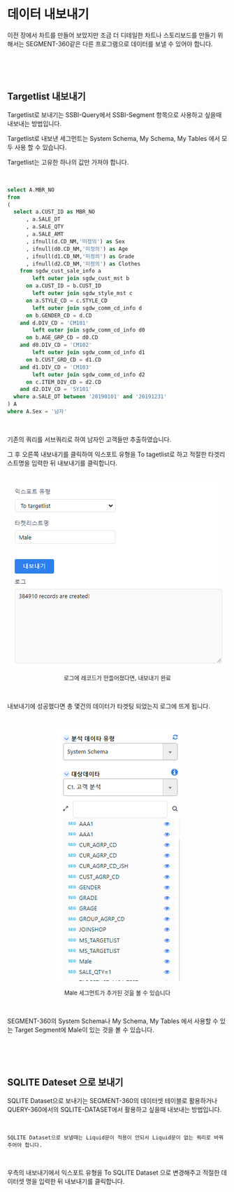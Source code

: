 
# 데이터 내보내기

이전 장에서 차트를 만들어 보았지만 조금 더 디테일한 차트나 스토리보드를 만들기 위해서는 SEGMENT-360같은 다른 프로그램으로 데이터를 보낼 수 있어야 합니다.

<br><br><br>

## Targetlist 내보내기

Targetlist로 보내기는 SSBI-Query에서 SSBI-Segment 항목으로 사용하고 싶을때 내보내는 방법입니다.

Targetlist로 내보낸 세그먼트는 System Schema, My Schema, My Tables 에서 모두 사용 할 수 있습니다.

Targetlist는 고유한 하나의 값만 가져야 합니다.

<br>

~~~sql
select A.MBR_NO
from
(
  select a.CUST_ID as MBR_NO
      , a.SALE_DT
      , a.SALE_QTY
      , a.SALE_AMT
      , ifnull(d.CD_NM,'미정의') as Sex
      , ifnull(d0.CD_NM,'미정의') as Age
      , ifnull(d1.CD_NM,'미정의') as Grade
      , ifnull(d2.CD_NM,'미정의') as Clothes
    from sgdw_cust_sale_info a
        left outer join sgdw_cust_mst b
      on a.CUST_ID = b.CUST_ID
        left outer join sgdw_style_mst c
      on a.STYLE_CD = c.STYLE_CD
        left outer join sgdw_comm_cd_info d
      on b.GENDER_CD = d.CD
    and d.DIV_CD = 'CM101'
        left outer join sgdw_comm_cd_info d0
      on b.AGE_GRP_CD = d0.CD
    and d0.DIV_CD = 'CM102'
        left outer join sgdw_comm_cd_info d1
      on b.CUST_GRD_CD = d1.CD
    and d1.DIV_CD = 'CM103'
        left outer join sgdw_comm_cd_info d2
      on c.ITEM_DIV_CD = d2.CD
    and d2.DIV_CD = 'SY101'
  where a.SALE_DT between '20190101' and '20191231'
) A
where A.Sex = '남자'
~~~

<br>

기존의 쿼리를 서브쿼리로 하여 남자인 고객들만 추출하였습니다.

그 후 오른쪽 내보내기를 클릭하여 익스포트 유형을 To tagetlist로 하고 적절한 타겟리스트명을 입력한 뒤 내보내기를 클릭합니다.

<br>

<center><img src="images/file3/SSBI_TARGETLIST.png" alt="SSBI_TARGETLIST"  /></center>

<p align="center"><font size="2m">로그에 레코드가 만들어졌다면, 내보내기 완료</font></p>

<br>

내보내기에 성공했다면 총 몇건의 데이터가 타겟팅 되었는지 로그에 뜨게 됩니다.

<br>

<center><img src="images/file3/QUERY_TARGETLIST.png" alt="QUERY_TARGETLIST"  /></center>

<p align="center"><font size="2m">Male 세그먼트가 추가된 것을 볼 수 있습니다</font></p>

<br>

SEGMENT-360의 System Schema나 My Schema, My Tables 에서 사용할 수 있는 Target Segment에 Male이 있는 것을 볼 수 있습니다.

<br><br><br>

## SQLITE Dateset 으로 보내기

SQLITE Dataset으로 보내기는 SEGMENT-360의 데이터셋 테이블로 활용하거나 QUERY-360에서의 SQLITE-DATASET에서 활용하고 싶을때 내보내는 방법입니다.  

<br>

```warning
SQLITE Dataset으로 보낼때는 Liquid문이 적용이 안되서 Liquid문이 없는 쿼리로 바꿔주어야 합니다.
```

<br>

우측의 내보내기에서 익스포트 유형을 To SQLITE Dataset 으로 변경해주고 적절한 데이터셋 명을 입력한 뒤 내보내기를 클릭합니다.
